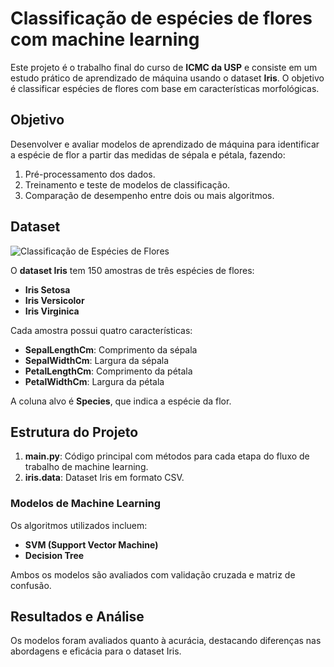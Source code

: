 # Classificação de espécies de flores com machine learning

Este projeto é o trabalho final do curso de **ICMC da USP** e consiste em um estudo prático de aprendizado de máquina usando o dataset **Iris**. O objetivo é classificar espécies de flores com base em características morfológicas.


## Objetivo

Desenvolver e avaliar modelos de aprendizado de máquina para identificar a espécie de flor a partir das medidas de sépala e pétala, fazendo:

1. Pré-processamento dos dados.
2. Treinamento e teste de modelos de classificação.
3. Comparação de desempenho entre dois ou mais algoritmos.

## Dataset
![Classificação de Espécies de Flores](https://miro.medium.com/v2/resize:fit:4800/format:webp/1*nfK3vGZkTa4GrO7yWpcS-Q.png)

O **dataset Iris** tem 150 amostras de três espécies de flores:

- **Iris Setosa**
- **Iris Versicolor**
- **Iris Virginica**

Cada amostra possui quatro características:

- **SepalLengthCm**: Comprimento da sépala
- **SepalWidthCm**: Largura da sépala
- **PetalLengthCm**: Comprimento da pétala
- **PetalWidthCm**: Largura da pétala

A coluna alvo é **Species**, que indica a espécie da flor.

## Estrutura do Projeto

1. **main.py**: Código principal com métodos para cada etapa do fluxo de trabalho de machine learning.
2. **iris.data**: Dataset Iris em formato CSV.

### Modelos de Machine Learning

Os algoritmos utilizados incluem:

- **SVM (Support Vector Machine)**
- **Decision Tree**

Ambos os modelos são avaliados com validação cruzada e matriz de confusão.

## Resultados e Análise

Os modelos foram avaliados quanto à acurácia, destacando diferenças nas abordagens e eficácia para o dataset Iris.
